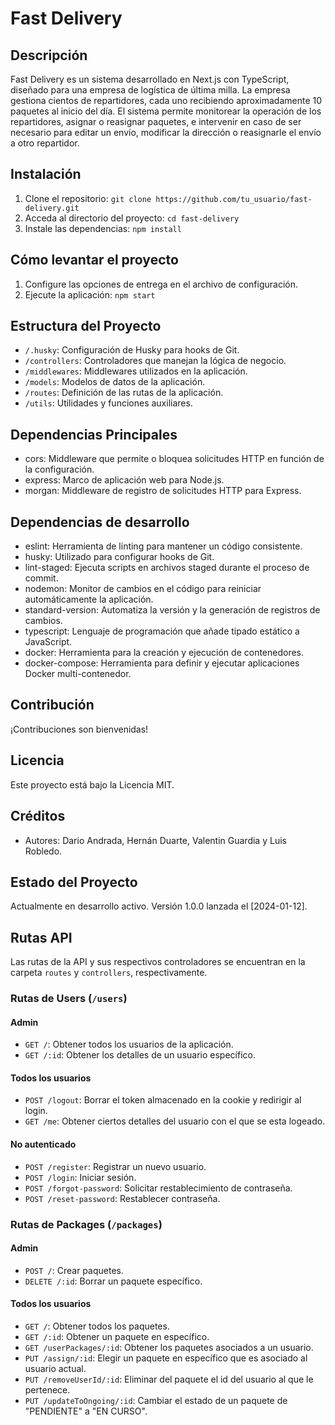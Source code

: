 # Fast Delivery

## Descripción

Fast Delivery es un sistema desarrollado en Next.js con TypeScript, diseñado para una empresa de logística de última milla. La empresa gestiona cientos de repartidores, cada uno recibiendo aproximadamente 10 paquetes al inicio del día. El sistema permite monitorear la operación de los repartidores, asignar o reasignar paquetes, e intervenir en caso de ser necesario para editar un envío, modificar la dirección o reasignarle el envío a otro repartidor.

## Instalación

1. Clone el repositorio: `git clone https://github.com/tu_usuario/fast-delivery.git`
2. Acceda al directorio del proyecto: `cd fast-delivery`
3. Instale las dependencias: `npm install`

## Cómo levantar el proyecto

1. Configure las opciones de entrega en el archivo de configuración.
2. Ejecute la aplicación: `npm start`

## Estructura del Proyecto

- `/.husky`: Configuración de Husky para hooks de Git.
- `/controllers`: Controladores que manejan la lógica de negocio.
- `/middlewares`: Middlewares utilizados en la aplicación.
- `/models`: Modelos de datos de la aplicación.
- `/routes`: Definición de las rutas de la aplicación.
- `/utils`: Utilidades y funciones auxiliares.

## Dependencias Principales

- cors: Middleware que permite o bloquea solicitudes HTTP en función de la configuración.
- express: Marco de aplicación web para Node.js.
- morgan: Middleware de registro de solicitudes HTTP para Express.

## Dependencias de desarrollo

- eslint: Herramienta de linting para mantener un código consistente.
- husky: Utilizado para configurar hooks de Git.
- lint-staged: Ejecuta scripts en archivos staged durante el proceso de commit.
- nodemon: Monitor de cambios en el código para reiniciar automáticamente la aplicación.
- standard-version: Automatiza la versión y la generación de registros de cambios.
- typescript: Lenguaje de programación que añade tipado estático a JavaScript.
- docker: Herramienta para la creación y ejecución de contenedores.
- docker-compose: Herramienta para definir y ejecutar aplicaciones Docker multi-contenedor.

## Contribución

¡Contribuciones son bienvenidas!

## Licencia

Este proyecto está bajo la Licencia MIT.

## Créditos

- Autores: Dario Andrada, Hernán Duarte, Valentin Guardia y Luis Robledo.

## Estado del Proyecto

Actualmente en desarrollo activo. Versión 1.0.0 lanzada el [2024-01-12].


## Rutas API
Las rutas de la API y sus respectivos controladores se encuentran en la carpeta `routes` y `controllers`, respectivamente.


### Rutas de Users (`/users`)

#### Admin
- `GET /`: Obtener todos los usuarios de la aplicación.
- `GET /:id`: Obtener los detalles de un usuario específico.

#### Todos los usuarios
- `POST /logout`: Borrar el token almacenado en la cookie y redirigir al login.
- `GET /me`: Obtener ciertos detalles del usuario con el que se esta logeado.

#### No autenticado
- `POST /register`: Registrar un nuevo usuario.
- `POST /login`: Iniciar sesión.
- `POST /forgot-password`: Solicitar restablecimiento de contraseña.
- `POST /reset-password`: Restablecer contraseña.

### Rutas de Packages (`/packages`)

#### Admin
- `POST /`: Crear paquetes.
- `DELETE /:id`: Borrar un paquete específico.

#### Todos los usuarios
- `GET /`: Obtener todos los paquetes.
- `GET /:id`: Obtener un paquete en específico.
- `GET /userPackages/:id`: Obtener los paquetes asociados a un usuario.
- `PUT /assign/:id`: Elegir un paquete en específico que es asociado al usuario actual.
- `PUT /removeUserId/:id`: Eliminar del paquete el id del usuario al que le pertenece.
- `PUT /updateToOngoing/:id`: Cambiar el estado de un paquete de "PENDIENTE" a "EN CURSO".




